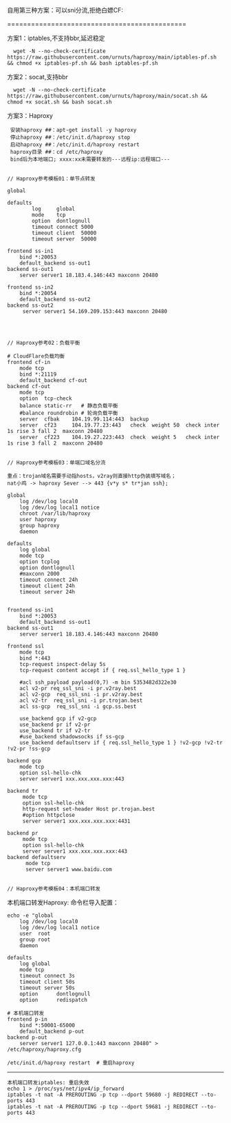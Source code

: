 自用第三种方案：可以sni分流,拒绝白嫖CF:


=============================================

方案1：iptables,不支持bbr,延迟稳定

      wget -N --no-check-certificate https://raw.githubusercontent.com/urnuts/haproxy/main/iptables-pf.sh && chmod +x iptables-pf.sh && bash iptables-pf.sh
    
方案2：socat,支持bbr

      wget -N --no-check-certificate https://raw.githubusercontent.com/urnuts/haproxy/main/socat.sh && chmod +x socat.sh && bash socat.sh
    
    
方案3：Haproxy

     安装haproxy ##：apt-get install -y haproxy
     停止haproxy ##：/etc/init.d/haproxy stop
     启动haproxy ##：/etc/init.d/haproxy restart
     haproxy目录 ##：cd /etc/haproxy
     bind后为本地端口; xxxx:xx未需要转发的---远程ip:远程端口---
     
     
    // Haproxy参考模板01：单节点转发
 
    global

    defaults
            log     global
            mode    tcp
            option  dontlognull
            timeout connect 5000
            timeout client  50000
            timeout server  50000

    frontend ss-in1
        bind *:20053
        default_backend ss-out1
    backend ss-out1
        server server1 18.183.4.146:443 maxconn 20480

    frontend ss-in2
        bind *:20054
        default_backend ss-out2
    backend ss-out2
         server server1 54.169.209.153:443 maxconn 20480




    // Haproxy参考02：负载平衡
 
    # CloudFlare负载均衡
    frontend cf-in
        mode tcp
        bind *:21119
        default_backend cf-out
    backend cf-out
        mode tcp
        option  tcp-check
        balance static-rr   # 静态负载平衡
        #balance roundrobin # 轮询负载平衡
        server  cfbak    104.19.99.114:443  backup
        server  cf23     104.19.77.23:443   check  weight 50  check inter 1s rise 3 fall 2  maxconn 20480
        server  cf223    104.19.27.223:443  check  weight 5   check inter 1s rise 3 fall 2  maxconn 20480
   
      
    // Haproxy参考模板03：单端口域名分流

    重点：trojan域名需要手动指hosts，v2ray则直接http伪装填写域名；
    nat小鸡 -> haproxy Sever --> 443 {v*y s* tr*jan ssh};

    global
        log /dev/log local0
        log /dev/log local1 notice
        chroot /var/lib/haproxy
        user haproxy
        group haproxy
        daemon

    defaults
        log global
        mode tcp
        option tcplog
        option dontlognull
        #maxconn 2000
        timeout connect 24h
        timeout client 24h
        timeout server 24h


    frontend ss-in1
        bind *:20053
        default_backend ss-out1
    backend ss-out1
        server server1 18.183.4.146:443 maxconn 20480

    frontend ssl
        mode tcp
        bind *:443
        tcp-request inspect-delay 5s
        tcp-request content accept if { req.ssl_hello_type 1 }

        #acl ssh_payload payload(0,7) -m bin 5353482d322e30
        acl v2-pr req_ssl_sni -i pr.v2ray.best
        acl v2-gcp  req_ssl_sni -i pr.v2ray.best
        acl v2-tr  req_ssl_sni -i pr.trojan.best
        acl ss-gcp  req_ssl_sni -i gcp.ss.best

        use_backend gcp if v2-gcp
        use_backend pr if v2-pr
        use_backend tr if v2-tr
        #use_backend shadowsocks if ss-gcp
        use_backend defaultserv if { req.ssl_hello_type 1 } !v2-gcp !v2-tr !v2-pr !ss-gcp

    backend gcp
        mode tcp
        option ssl-hello-chk
        server server1 xxx.xxx.xxx.xxx:443

    backend tr
         mode tcp
         option ssl-hello-chk
         http-request set-header Host pr.trojan.best
         #option httpclose
         server server1 xxx.xxx.xxx.xxx:4431

    backend pr
         mode tcp
         option ssl-hello-chk
         server server1 xxx.xxx.xxx.xxx:443
    backend defaultserv
          mode tcp
          server server1 www.baidu.com
   
   
    // Haproxy参考模板04：本机端口转发
    


本机端口转发Haproxy: 命令栏导入配置：

    echo -e "global
        log /dev/log local0
        log /dev/log local1 notice
        user  root
        group root
        daemon

    defaults
        log global
        mode tcp
        timeout connect 3s
        timeout client 50s
        timeout server 50s
        option      dontlognull
        option      redispatch

    # 本机端口转发
    frontend p-in
        bind *:50001-65000
        default_backend p-out
    backend p-out
        server server1 127.0.0.1:443 maxconn 20480" > /etc/haproxy/haproxy.cfg

    /etc/init.d/haproxy restart  # 重启haproxy



--------------------------------------------------------------------
    本机端口转发iptables: 重启失效
    echo 1 > /proc/sys/net/ipv4/ip_forward
    iptables -t nat -A PREROUTING -p tcp --dport 59680 -j REDIRECT --to-ports 443
    iptables -t nat -A PREROUTING -p tcp --dport 59681 -j REDIRECT --to-ports 443
    
    
    
    
    
    
    
    
    
    
    
    
    
    
    
    
    
    
    
    
    
    
    
    
    
